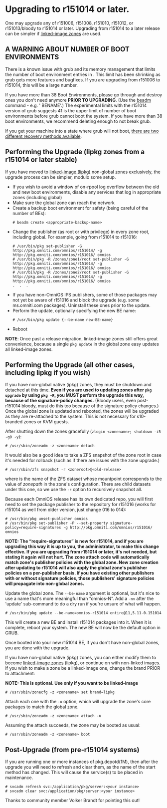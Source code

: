 Upgrading to r151014 or later.
==============================

One may upgrade any of r151006, r151008, r151010, r151012, or
r151013/bloody to r151014 or later. Upgrading from r151014 to a later
release can be simpler if [linked-image zones](linked_images.md) are
used.

A WARNING ABOUT NUMBER OF BOOT ENVIRONMENTS
-------------------------------------------

There is a known issue with grub and its memory management that limits
the number of boot environment entries in . This limit has been
shrinking as grub gets more features and bugfixes. If you are upgrading
from r151006 to r151014, this will be a large number.

If you have more than 38 Boot Environments, please go through and
destroy ones you don't need anymore **PRIOR TO UPGRADING**. (Use the
[beadm](http://illumos.org/man/1m/beadm) command - e.g. ' BENAME'.) The
experimental limits with the r151014 version of grub suggests 41 is the
upper limit of number of boot environments before grub cannot boot the
system. If you have more than 38 boot environments, we recommend
deleting enough to not break grub.

If you get your machine into a state where grub will not boot,
[there are two different recovery methods available](GrubTooManyBEs.md).

Performing the Upgrade (lipkg zones from a r151014 or later stable)
-------------------------------------------------------------------

If you have moved to [linked-image (lipkg)](linked_images.md)
non-global zones exclusively, the upgrade process can be simpler, modulo
some setup.

* If you wish to avoid a window of on-rpool log overflow between the old and new boot environments, disable any services that log in appropriate zones (including global)
* Make sure the global zone can reach the network
* Create a backup boot environment for safety (being careful of the number of BEs):
  ```
  # beadm create <appropriate-backup-name>
  ```
* Change the publisher (as root or with privilege) in every zone root, including global. For example, going from r151014 to r151016:
  ```
  # /usr/bin/pkg set-publisher -G http://pkg.omniti.com/omnios/r151014/ -g http://pkg.omniti.com/omnios/r151016/ omnios
  # /usr/bin/pkg -R /zones/zone1/root set-publisher -G http://pkg.omniti.com/omnios/r151014/ -g http://pkg.omniti.com/omnios/r151016/ omnios
  # /usr/bin/pkg -R /zones/zone2/root set-publisher -G http://pkg.omniti.com/omnios/r151014/ -g http://pkg.omniti.com/omnios/r151016/ omnios
  .  .  .
  ```
* If you have non-OmniOS IPS publishers, some of those packages may not yet be aware of r151016 and block the upgrade (e.g. some ms.omniti.com packages). Uninstall these ones prior to the update.
* Perform the update, optionally specifying the new BE name:
  ```
  # /usr/bin/pkg update {--be-name new-BE-name}
  ```
* Reboot

**NOTE**: Once past a release migration, linked-image zones still offers
great convenience, because a single `pkg update` in the global zone easy
updates all linked-image zones.

Performing the Upgrade (all other cases, including lipkg if you wish)
---------------------------------------------------------------------

If you have non-global native (ipkg) zones, they must be shutdown and
detached at this time. **Even if you are used to updating zones after
`pkg upgrade` by using `pkg -R`, you MUST perform the upgrade this way,
because of the signature-policy changes.** (Bloody users, even
post-r151014 bloody, must do this too because of the signature policy
changes.) Once the global zone is updated and rebooted, the zones will
be upgraded as they are re-attached to the system. This is not necessary
for s10-branded zones or KVM guests.

After shutting down the zones gracefully (`zlogin <zonename>; shutdown -i5 -g0 -y`):

```
# /usr/sbin/zoneadm -z <zonename> detach
```

It would also be a good idea to take a ZFS snapshot of the zone root in
case it's needed for rollback (such as if there are issues with the zone
upgrade.) 

```
# /usr/sbin/zfs snapshot -r <zoneroot>@<old-release>
```

where <zoneroot> is the name of the ZFS dataset whose
mountpoint corresponds to the value of *zonepath* in the zone's
configuration. There are child datasets under this one, so we use the
`-r` option to recursively snapshot all.

Because each OmniOS release has its own dedicated repo, you will first
need to set the package publisher to the repository for r151016 (works
for r151014 as well from older version, just change 016 to 014):

```
# /usr/bin/pkg unset-publisher omnios
# /usr/bin/pkg set-publisher -P --set-property signature-policy=require-signatures -g http://pkg.omniti.com/omnios/r151016/ omnios
```

**NOTE: The “require-signatures” is new for r151014, and if you are upgrading this way it is up to you, the administrator, to make this change effective. If you are upgrading from r151014 or later, it's not needed, but stating it again will not hurt. The zone attach code will automatically match zone's publisher policies with the global zone. New zone creation after updating to r151014 will also apply the global zone's publisher policies on a per-publisher basis. If you have existing other publishers with or without signature policies, those publishers' signature policies will propagate into non-global zones.**

Update the global zone. The `--be-name` argument is optional, but it's nice to use a
name that's more meaningful than “omnios-N”. Add a `-nv` after the
'update' sub-command to do a dry run if you're unsure of what will
happen.

```
# /usr/bin/pkg update --be-name=omnios-r151014 entire@11,5.11-0.151014
```

This will create a new BE and install r151014 packages into it. When it
is complete, reboot your system. The new BE will now be the default
option in GRUB.

Once booted into your new r151014 BE, if you don't have non-global
zones, you are done with the upgrade.

If you have non-global native (ipkg) zones, you can either modify them
to become [linked-image zones](linked_images.md) (lipkg), or
continue on with non-linked images. If you wish to make a zone be a
linked-image one, change the brand PRIOR to attachment:

**NOTE: This is optional. Use only if you want <zonename> to be linked-image**

```
# /usr/sbin/zonecfg -z <zonename> set brand=lipkg
```

Attach each one with the `-u` option, which will upgrade the zone's core
packages to match the global zone.

```
# /usr/sbin/zoneadm -z <zonename> attach -u
```

Assuming the attach succeeds, the zone may be booted as usual:

```
# /usr/sbin/zoneadm -z <zonename> boot
```

Post-Upgrade (from pre-r151014 systems)
---------------------------------------

If you are running one or more instances of pkg.depotd(1M), then after
the upgrade you will need to refresh and clear them, as the name of the
start method has changed. This will cause the service(s) to be placed in
maintenance.

```
# svcadm refresh svc:/application/pkg/server:<your instance>
# svcadm clear svc:/application/pkg/server:<your instance>
```

Thanks to community member Volker Brandt for pointing this out!
